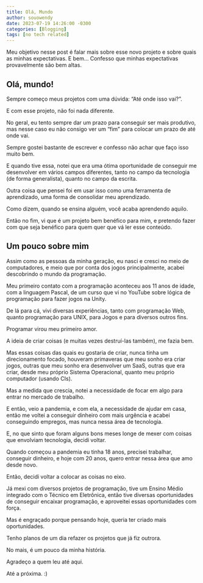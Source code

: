 ```yaml
---
title: Olá, Mundo
author: souowendy
date: 2023-07-19 14:26:00 -0300
categories: [Blogging]
tags: [no tech related]
---
```


Meu objetivo nesse post é falar mais sobre esse novo projeto e sobre quais as minhas expectativas. E bem… Confesso que minhas expectativas provavelmente são bem altas.

## Olá, mundo!

Sempre começo meus projetos com uma dúvida: “Até onde isso vai?”.

E com esse projeto, não foi nada diferente.

No geral, eu tento sempre dar um prazo para conseguir ser mais produtivo, mas nesse caso eu não consigo ver um “fim” para colocar um prazo de até onde vai.

Sempre gostei bastante de escrever e confesso não achar que faço isso muito bem.

E quando tive essa, notei que era uma ótima oportunidade de conseguir me desenvolver em vários campos diferentes, tanto no campo da tecnologia (de forma generalista), quanto no campo da escrita.

Outra coisa que pensei foi em usar isso como uma ferramenta de aprendizado, uma forma de consolidar meu aprendizado.

Como dizem, quando se ensina alguém, você acaba aprendendo aquilo.

Então no fim, vi que é um projeto bem benéfico para mim, e pretendo fazer com que seja benéfico para quem quer que vá ler esse conteúdo.

## Um pouco sobre mim

Assim como as pessoas da minha geração, eu nasci e cresci no meio de computadores, e meio que por conta dos jogos principalmente, acabei descobrindo o mundo da programação.

Meu primeiro contato com a programação aconteceu aos 11 anos de idade, com a linguagem Pascal, de um curso que vi no YouTube sobre lógica de programação para fazer jogos na Unity.

De lá para cá, vivi diversas experiências, tanto com programação Web, quanto programação para UNIX, para Jogos e para diversos outros fins.

Programar virou meu primeiro amor.

A ideia de criar coisas (e muitas vezes destruí-las também), me fazia bem.

Mas essas coisas das quais eu gostaria de criar, nunca tinha um direcionamento focado, houveram primaveras que meu sonho era criar jogos, outras que meu sonho era desenvolver um SaaS, outras que era criar, desde meu próprio Sistema Operacional, quanto meu próprio computador (usando CIs).

Mas a medida que crescia, notei a necessidade de focar em algo para entrar no mercado de trabalho.

E então, veio a pandemia, e com ela, a necessidade de ajudar em casa, então me voltei a conseguir dinheiro com mais urgência e acabei conseguindo empregos, mas nunca nessa área de tecnologia.

E, no que sinto que foram alguns bons meses longe de mexer com coisas que envolviam tecnologia, decidi voltar.

Quando começou a pandemia eu tinha 18 anos, precisei trabalhar, conseguir dinheiro, e hoje com 20 anos, quero entrar nessa área que amo desde novo.

Então, decidi voltar a colocar as coisas no eixo.

Já mexi com diversos projetos de programação, tive um Ensino Médio integrado com o Técnico em Eletrônica, então tive diversas oportunidades de conseguir encaixar programação, e aproveitei essas oportunidades com força.

Mas é engraçado porque pensando hoje, queria ter criado mais oportunidades.

Tenho planos de um dia refazer os projetos que já fiz outrora.

No mais, é um pouco da minha história.

Agradeço a quem leu até aqui.

Até a próxima. :)

